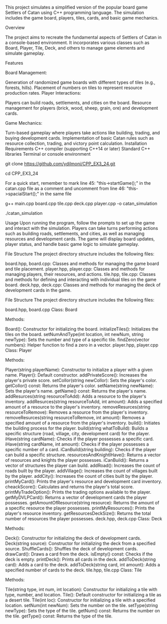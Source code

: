 This project simulates a simplified version of the popular board game Settlers of Catan using C++ programming language. The simulation includes the game board, players, tiles, cards, and basic game mechanics.


Overview

The project aims to recreate the fundamental aspects of Settlers of Catan in a console-based environment. It incorporates various classes such as Board, Player, Tile, Deck, and others to manage game elements and simulate gameplay.


Features

Board Management:

Generation of randomized game boards with different types of tiles (e.g., forests, hills).
Placement of numbers on tiles to represent resource production rates.
Player Interactions:

Players can build roads, settlements, and cities on the board.
Resource management for players (brick, wood, sheep, grain, ore) and development cards.


Game Mechanics:

Turn-based gameplay where players take actions like building, trading, and buying development cards.
Implementation of basic Catan rules such as resource collection, trading, and victory point calculation.
Installation
Requirements
C++ compiler (supporting C++14 or later)
Standard C++ libraries
Terminal or console environment

git clone https://github.com/ydilmoni/CPP_EX3_24.git

cd CPP_EX3_24

For a quick start, remember to mark line 45: "this->startGame();" in the catan.cpp file as a comment
and uncomment from line 46: "this->spacialStart();" in the same file

g++ main.cpp board.cpp tile.cpp deck.cpp player.cpp -o catan_simulation

./catan_simulation


Usage
Upon running the program, follow the prompts to set up the game and interact with the simulation.
Players can take turns performing actions such as building roads, settlements, and cities, as well as managing resources and development cards.
The game will display board updates, player status, and handle basic game logic to simulate gameplay.


File Structure
The project directory structure includes the following files:

board.hpp, board.cpp: Classes and methods for managing the game board and tile placement.
player.hpp, player.cpp: Classes and methods for managing players, their resources, and actions.
tile.hpp, tile.cpp: Classes and methods for defining and interacting with individual tiles on the game board.
deck.hpp, deck.cpp: Classes and methods for managing the deck of development cards in the game.

File Structure
The project directory structure includes the following files:

board.hpp, board.cpp
Class: Board

Methods:

Board(): Constructor for initializing the board.
initializeTiles(): Initializes the tiles on the board.
setNumAndType(int location, int newNum, string newType): Sets the number and type of a specific tile.
findZero(vector<int> numbers): Helper function to find a zero in a vector.
player.hpp, player.cpp
Class: Player

Methods:

Player(string playerName): Constructor to initialize a player with a given name.
Player(): Default constructor.
addPrivateScore(): Increases the player's private score.
setCollor(string newCollor): Sets the player's color.
getCollor() const: Returns the player's color.
setName(string newName): Sets the player's name.
getName() const: Returns the player's name.
addResurces(string resourceToAdd): Adds a resource to the player's inventory.
addResurces(string resourceToAdd, int amount): Adds a specified amount of a resource to the player's inventory.
removeResurces(string resourceToRemove): Removes a resource from the player's inventory.
removeResurces(string resourceToRemove, int amount): Removes a specified amount of a resource from the player's inventory.
build(): Initiates the building process for the player.
build(string whatToBuild): Builds a specific structure (road, village, city, development card) for the player.
iHave(string cardName): Checks if the player possesses a specific card.
iHave(string cardName, int amount): Checks if the player possesses a specific number of a card.
iCanBuild(string building): Checks if the player can build a specific structure.
resourcesAndKnightIHave(): Returns a vector of resources and knights the player possesses.
iCanBuild(): Returns a vector of structures the player can build.
addRoad(): Increases the count of roads built by the player.
addVillage(): Increases the count of villages built by the player.
addCity(): Increases the count of cities built by the player.
printMyCard(): Prints the player's resource and development card inventory.
cheackScore(): Calculates and returns the player's total score.
printMyTradeOption(): Prints the trading options available to the player.
getMyDVLPCard(): Returns a vector of development cards the player possesses.
getAmountOfResource(string resource): Returns the amount of a specific resource the player possesses.
printMyResources(): Prints the player's resource inventory.
getResourcesDeckSize(): Returns the total number of resources the player possesses.
deck.hpp, deck.cpp
Class: Deck

Methods:

Deck(): Constructor for initializing the deck of development cards.
Deck(string source): Constructor for initializing the deck from a specified source.
ShuffleCards(): Shuffles the deck of development cards.
drawCard(): Draws a card from the deck.
isEmpty() const: Checks if the deck is empty.
printDeck(): Prints all cards in the deck.
addToDeck(string card): Adds a card to the deck.
addToDeck(string card, int amount): Adds a specified number of cards to the deck.
tile.hpp, tile.cpp
Class: Tile

Methods:

Tile(string type, int num, int location): Constructor for initializing a tile with type, number, and location.
Tile(): Default constructor for initializing a tile as a desert tile.
Tile(int loc): Constructor for initializing a tile with a specified location.
setNum(int newNum): Sets the number on the tile.
setType(string newType): Sets the type of the tile.
getNum() const: Returns the number on the tile.
getType() const: Returns the type of the tile.
